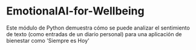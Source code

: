 # EmotionalAI-for-Wellbeing
Este módulo de Python demuestra cómo se puede analizar el sentimiento de texto (como entradas de un diario personal) para una aplicación de bienestar como 'Siempre es Hoy'
